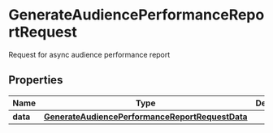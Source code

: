 

# GenerateAudiencePerformanceReportRequest

Request for async audience performance report

## Properties

| Name | Type | Description | Notes |
|------------ | ------------- | ------------- | -------------|
|**data** | [**GenerateAudiencePerformanceReportRequestData**](GenerateAudiencePerformanceReportRequestData.md) |  |  |



